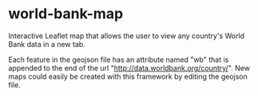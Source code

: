 # world-bank-map
Interactive Leaflet map that allows the user to view any country's World Bank data in a new tab.

Each feature in the geojson file has an attribute named "wb" that is appended to the end of the url "http://data.worldbank.org/country/". New maps could easily be created with this framework by editing the geojson file.
